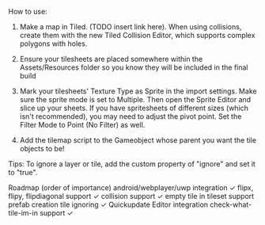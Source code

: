 How to use:

1. Make a map in Tiled. (TODO insert link here). When using collisions, create them with the new Tiled Collision Editor, which supports complex polygons with holes.

2. Ensure your tilesheets are placed somewhere within the Assets/Resources folder so you know they will be included in the final build

3. Mark your tilesheets' Texture Type as Sprite in the import settings. Make sure the sprite mode is set to Multiple. Then open the Sprite Editor and slice up your sheets. If you have spritesheets of different sizes (which isn't recommended), you may need to adjust the pivot point. Set the Filter Mode to Point (No Filter) as well.

4. Add the tilemap script to the Gameobject whose parent you want the tile objects to be!

Tips:
To ignore a layer or tile, add the custom property of "ignore" and set it to "true".

Roadmap (order of importance)
android/webplayer/uwp integration ✓
flipx, flipy, flipdiagonal support ✓
collision support ✓
empty tile in tileset support
prefab creation
tile ignoring ✓
Quickupdate
Editor integration
check-what-tile-im-in support ✓
